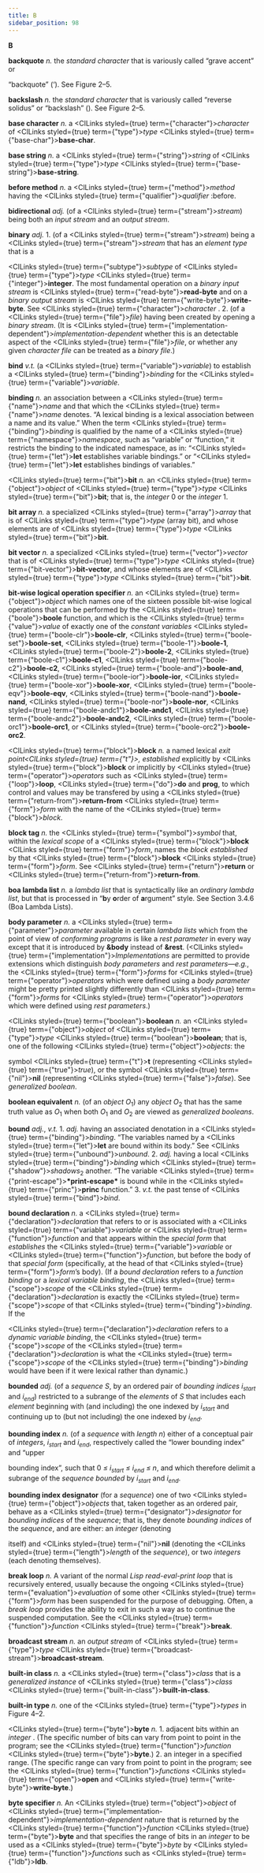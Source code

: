 ```yaml
---
title: B
sidebar_position: 98
---
```


**B** 



**backquote** *n.* the *standard character* that is variously called “grave accent” or 



“backquote” (‘). See Figure 2–5. 



**backslash** *n.* the *standard character* that is variously called “reverse solidus” or “backslash” (\). See Figure 2–5. 



**base character** *n.* a <ClLinks styled={true} term={"character"}><i>character</i></ClLinks> of <ClLinks styled={true} term={"type"}><i>type</i></ClLinks> <ClLinks styled={true} term={"base-char"}><b>base-char</b></ClLinks>. 



**base string** *n.* a <ClLinks styled={true} term={"string"}><i>string</i></ClLinks> of <ClLinks styled={true} term={"type"}><i>type</i></ClLinks> <ClLinks styled={true} term={"base-string"}><b>base-string</b></ClLinks>. 



**before method** *n.* a <ClLinks styled={true} term={"method"}><i>method</i></ClLinks> having the <ClLinks styled={true} term={"qualifier"}><i>qualifier</i></ClLinks> :before. 



**bidirectional** *adj.* (of a <ClLinks styled={true} term={"stream"}><i>stream</i></ClLinks>) being both an *input stream* and an *output stream*. 



**binary** *adj.* 1. (of a <ClLinks styled={true} term={"stream"}><i>stream</i></ClLinks>) being a <ClLinks styled={true} term={"stream"}><i>stream</i></ClLinks> that has an *element type* that is a 



<ClLinks styled={true} term={"subtype"}><i>subtype</i></ClLinks> of <ClLinks styled={true} term={"type"}><i>type</i></ClLinks> <ClLinks styled={true} term={"integer"}><b>integer</b></ClLinks>. The most fundamental operation on a *binary input stream* is <ClLinks styled={true} term={"read-byte"}><b>read-byte</b></ClLinks> and on a *binary output stream* is <ClLinks styled={true} term={"write-byte"}><b>write-byte</b></ClLinks>. See <ClLinks styled={true} term={"character"}><i>character</i></ClLinks> . 2. (of a <ClLinks styled={true} term={"file"}><i>file</i></ClLinks>) having been created by opening a *binary stream*. (It is <ClLinks styled={true} term={"implementation-dependent"}><i>implementation-dependent</i></ClLinks> whether this is an detectable aspect of the <ClLinks styled={true} term={"file"}><i>file</i></ClLinks>, or whether any given *character file* can be treated as a *binary file*.) 



**bind** *v.t.* (a <ClLinks styled={true} term={"variable"}><i>variable</i></ClLinks>) to establish a <ClLinks styled={true} term={"binding"}><i>binding</i></ClLinks> for the <ClLinks styled={true} term={"variable"}><i>variable</i></ClLinks>. 



**binding** *n.* an association between a <ClLinks styled={true} term={"name"}><i>name</i></ClLinks> and that which the <ClLinks styled={true} term={"name"}><i>name</i></ClLinks> denotes. “A lexical binding is a lexical association between a name and its value.” When the term <ClLinks styled={true} term={"binding"}><i>binding</i></ClLinks> is qualified by the name of a <ClLinks styled={true} term={"namespace"}><i>namespace</i></ClLinks>, such as “variable” or “function,” it restricts the binding to the indicated namespace, as in: “<ClLinks styled={true} term={"let"}><b>let</b></ClLinks> establishes variable bindings.” or “<ClLinks styled={true} term={"let"}><b>let</b></ClLinks> establishes bindings of variables.” 



<ClLinks styled={true} term={"bit"}><b>bit</b></ClLinks> *n.* an <ClLinks styled={true} term={"object"}><i>object</i></ClLinks> of <ClLinks styled={true} term={"type"}><i>type</i></ClLinks> <ClLinks styled={true} term={"bit"}><b>bit</b></ClLinks>; that is, the *integer* 0 or the *integer* 1. 



**bit array** *n.* a specialized <ClLinks styled={true} term={"array"}><i>array</i></ClLinks> that is of <ClLinks styled={true} term={"type"}><i>type</i></ClLinks> (array bit), and whose elements are of <ClLinks styled={true} term={"type"}><i>type</i></ClLinks> <ClLinks styled={true} term={"bit"}><b>bit</b></ClLinks>. 



**bit vector** *n.* a specialized <ClLinks styled={true} term={"vector"}><i>vector</i></ClLinks> that is of <ClLinks styled={true} term={"type"}><i>type</i></ClLinks> <ClLinks styled={true} term={"bit-vector"}><b>bit-vector</b></ClLinks>, and whose elements are of <ClLinks styled={true} term={"type"}><i>type</i></ClLinks> <ClLinks styled={true} term={"bit"}><b>bit</b></ClLinks>. 



**bit-wise logical operation specifier** *n.* an <ClLinks styled={true} term={"object"}><i>object</i></ClLinks> which names one of the sixteen possible bit-wise logical operations that can be performed by the <ClLinks styled={true} term={"boole"}><b>boole</b></ClLinks> function, and which is the <ClLinks styled={true} term={"value"}><i>value</i></ClLinks> of exactly one of the *constant variables* <ClLinks styled={true} term={"boole-clr"}><b>boole-clr</b></ClLinks>, <ClLinks styled={true} term={"boole-set"}><b>boole-set</b></ClLinks>, <ClLinks styled={true} term={"boole-1"}><b>boole-1</b></ClLinks>, <ClLinks styled={true} term={"boole-2"}><b>boole-2</b></ClLinks>, <ClLinks styled={true} term={"boole-c1"}><b>boole-c1</b></ClLinks>, <ClLinks styled={true} term={"boole-c2"}><b>boole-c2</b></ClLinks>, <ClLinks styled={true} term={"boole-and"}><b>boole-and</b></ClLinks>, <ClLinks styled={true} term={"boole-ior"}><b>boole-ior</b></ClLinks>, <ClLinks styled={true} term={"boole-xor"}><b>boole-xor</b></ClLinks>, <ClLinks styled={true} term={"boole-eqv"}><b>boole-eqv</b></ClLinks>, <ClLinks styled={true} term={"boole-nand"}><b>boole-nand</b></ClLinks>, <ClLinks styled={true} term={"boole-nor"}><b>boole-nor</b></ClLinks>, <ClLinks styled={true} term={"boole-andc1"}><b>boole-andc1</b></ClLinks>, <ClLinks styled={true} term={"boole-andc2"}><b>boole-andc2</b></ClLinks>, <ClLinks styled={true} term={"boole-orc1"}><b>boole-orc1</b></ClLinks>, or <ClLinks styled={true} term={"boole-orc2"}><b>boole-orc2</b></ClLinks>. 







 



 



<ClLinks styled={true} term={"block"}><b>block</b></ClLinks> *n.* a named lexical *exit point<ClLinks styled={true} term={"t"}><i>, </i></ClLinks>established* explicitly by <ClLinks styled={true} term={"block"}><b>block</b></ClLinks> or implicitly by <ClLinks styled={true} term={"operator"}><i>operators</i></ClLinks> such as <ClLinks styled={true} term={"loop"}><b>loop</b></ClLinks>, <ClLinks styled={true} term={"do"}><b>do</b></ClLinks> and **prog**, to which control and values may be transfered by using a <ClLinks styled={true} term={"return-from"}><b>return-from</b></ClLinks> <ClLinks styled={true} term={"form"}><i>form</i></ClLinks> with the name of the <ClLinks styled={true} term={"block"}><i>block</i></ClLinks>. 



**block tag** *n.* the <ClLinks styled={true} term={"symbol"}><i>symbol</i></ClLinks> that, within the *lexical scope* of a <ClLinks styled={true} term={"block"}><b>block</b></ClLinks> <ClLinks styled={true} term={"form"}><i>form</i></ClLinks>, names the *block established* by that <ClLinks styled={true} term={"block"}><b>block</b></ClLinks> <ClLinks styled={true} term={"form"}><i>form</i></ClLinks>. See <ClLinks styled={true} term={"return"}><b>return</b></ClLinks> or <ClLinks styled={true} term={"return-from"}><b>return-from</b></ClLinks>. 



**boa lambda list** *n.* a *lambda list* that is syntactically like an *ordinary lambda list*, but that is processed in “**b**y **o**rder of **a**rgument” style. See Section 3.4.6 (Boa Lambda Lists). 



**body parameter** *n.* a <ClLinks styled={true} term={"parameter"}><i>parameter</i></ClLinks> available in certain *lambda lists* which from the point of view of *conforming programs* is like a *rest parameter* in every way except that it is introduced by **&amp;body** instead of **&amp;rest**. (<ClLinks styled={true} term={"implementation"}><i>Implementations</i></ClLinks> are permitted to provide extensions which distinguish *body parameters* and *rest parameters*—*e.g.*, the <ClLinks styled={true} term={"form"}><i>forms</i></ClLinks> for <ClLinks styled={true} term={"operator"}><i>operators</i></ClLinks> which were defined using a *body parameter* might be pretty printed slightly differently than <ClLinks styled={true} term={"form"}><i>forms</i></ClLinks> for <ClLinks styled={true} term={"operator"}><i>operators</i></ClLinks> which were defined using *rest parameters*.) 



<ClLinks styled={true} term={"boolean"}><b>boolean</b></ClLinks> *n.* an <ClLinks styled={true} term={"object"}><i>object</i></ClLinks> of <ClLinks styled={true} term={"type"}><i>type</i></ClLinks> <ClLinks styled={true} term={"boolean"}><b>boolean</b></ClLinks>; that is, one of the following <ClLinks styled={true} term={"object"}><i>objects</i></ClLinks>: the 



symbol <ClLinks styled={true} term={"t"}><b>t</b></ClLinks> (representing <ClLinks styled={true} term={"true"}><i>true</i></ClLinks>), or the symbol <ClLinks styled={true} term={"nil"}><b>nil</b></ClLinks> (representing <ClLinks styled={true} term={"false"}><i>false</i></ClLinks>). See *generalized boolean*. 



**boolean equivalent** *n.* (of an *object O*<sub>1</sub>) any *object O*<sub>2</sub> that has the same truth value as *O*<sub>1</sub> when both *O*<sub>1</sub> and *O*<sub>2</sub> are viewed as *generalized booleans*. 



**bound** *adj.*, *v.t.* 1. *adj.* having an associated denotation in a <ClLinks styled={true} term={"binding"}><i>binding</i></ClLinks>. “The variables named by a <ClLinks styled={true} term={"let"}><b>let</b></ClLinks> are bound within its body.” See <ClLinks styled={true} term={"unbound"}><i>unbound</i></ClLinks>. 2. *adj.* having a local <ClLinks styled={true} term={"binding"}><i>binding</i></ClLinks> which <ClLinks styled={true} term={"shadow"}><i>shadows</i></ClLinks><sub>2</sub> another. “The variable <ClLinks styled={true} term={"print-escape"}><b>\*print-escape\*</b></ClLinks> is bound while in the <ClLinks styled={true} term={"princ"}><b>princ</b></ClLinks> function.” 3. *v.t.* the past tense of <ClLinks styled={true} term={"bind"}><i>bind</i></ClLinks>. 



**bound declaration** *n.* a <ClLinks styled={true} term={"declaration"}><i>declaration</i></ClLinks> that refers to or is associated with a <ClLinks styled={true} term={"variable"}><i>variable</i></ClLinks> or <ClLinks styled={true} term={"function"}><i>function</i></ClLinks> and that appears within the *special form* that *establishes* the <ClLinks styled={true} term={"variable"}><i>variable</i></ClLinks> or <ClLinks styled={true} term={"function"}><i>function</i></ClLinks>, but before the body of that *special form* (specifically, at the head of that <ClLinks styled={true} term={"form"}><i>form</i></ClLinks>’s body). (If a *bound declaration* refers to a *function binding* or a *lexical variable binding*, the <ClLinks styled={true} term={"scope"}><i>scope</i></ClLinks> of the <ClLinks styled={true} term={"declaration"}><i>declaration</i></ClLinks> is exactly the <ClLinks styled={true} term={"scope"}><i>scope</i></ClLinks> of that <ClLinks styled={true} term={"binding"}><i>binding</i></ClLinks>. If the 



<ClLinks styled={true} term={"declaration"}><i>declaration</i></ClLinks> refers to a *dynamic variable binding*, the <ClLinks styled={true} term={"scope"}><i>scope</i></ClLinks> of the <ClLinks styled={true} term={"declaration"}><i>declaration</i></ClLinks> is what the <ClLinks styled={true} term={"scope"}><i>scope</i></ClLinks> of the <ClLinks styled={true} term={"binding"}><i>binding</i></ClLinks> would have been if it were lexical rather than dynamic.) 



<b>bounded</b> <i>adj.</i> (of a <i>sequence S</i>, by an ordered pair of <i>bounding indices i<sub>start</sub></i> and <i>i<sub>end</sub></i>) restricted to a subrange of the <i>elements</i> of <i>S</i> that includes each <i>element</i> beginning with (and including) the one indexed by <i>i<sub>start</sub></i> and continuing up to (but not including) the one indexed by <i>i<sub>end</sub></i>. 



<b>bounding index</b> <i>n.</i> (of a <i>sequence</i> with <i>length n</i>) either of a conceptual pair of <i>integers</i>, <i>i<sub>start</sub></i> and <i>i<sub>end</sub></i>, respectively called the “lower bounding index” and “upper 







 



 



bounding index”, such that 0 <i>≤ i<sub>start</sub> ≤ i<sub>end</sub> ≤ n</i>, and which therefore delimit a subrange of the <i>sequence bounded</i> by <i>i<sub>start</sub></i> and <i>i<sub>end</sub></i>. 



**bounding index designator** (for a *sequence*) one of two <ClLinks styled={true} term={"object"}><i>objects</i></ClLinks> that, taken together as an ordered pair, behave as a <ClLinks styled={true} term={"designator"}><i>designator</i></ClLinks> for *bounding indices* of the *sequence*; that is, they denote *bounding indices* of the *sequence*, and are either: an *integer* (denoting 



itself) and <ClLinks styled={true} term={"nil"}><b>nil</b></ClLinks> (denoting the <ClLinks styled={true} term={"length"}><i>length</i></ClLinks> of the *sequence*), or two *integers* (each denoting themselves). 



**break loop** *n.* A variant of the normal *Lisp read-eval-print loop* that is recursively entered, usually because the ongoing <ClLinks styled={true} term={"evaluation"}><i>evaluation</i></ClLinks> of some other <ClLinks styled={true} term={"form"}><i>form</i></ClLinks> has been suspended for the purpose of debugging. Often, a *break loop* provides the ability to exit in such a way as to continue the suspended computation. See the <ClLinks styled={true} term={"function"}><i>function</i></ClLinks> <ClLinks styled={true} term={"break"}><b>break</b></ClLinks>. 



**broadcast stream** *n.* an *output stream* of <ClLinks styled={true} term={"type"}><i>type</i></ClLinks> <ClLinks styled={true} term={"broadcast-stream"}><b>broadcast-stream</b></ClLinks>. 



**built-in class** *n.* a <ClLinks styled={true} term={"class"}><i>class</i></ClLinks> that is a *generalized instance* of <ClLinks styled={true} term={"class"}><i>class</i></ClLinks> <ClLinks styled={true} term={"built-in-class"}><b>built-in-class</b></ClLinks>. 



**built-in type** *n.* one of the <ClLinks styled={true} term={"type"}><i>types</i></ClLinks> in Figure 4–2. 



<ClLinks styled={true} term={"byte"}><b>byte</b></ClLinks> *n.* 1. adjacent bits within an *integer* . (The specific number of bits can vary from point to point in the program; see the <ClLinks styled={true} term={"function"}><i>function</i></ClLinks> <ClLinks styled={true} term={"byte"}><b>byte</b></ClLinks>.) 2. an integer in a specified range. (The specific range can vary from point to point in the program; see the <ClLinks styled={true} term={"function"}><i>functions</i></ClLinks> <ClLinks styled={true} term={"open"}><b>open</b></ClLinks> and <ClLinks styled={true} term={"write-byte"}><b>write-byte</b></ClLinks>.) 



**byte specifier** *n.* An <ClLinks styled={true} term={"object"}><i>object</i></ClLinks> of <ClLinks styled={true} term={"implementation-dependent"}><i>implementation-dependent</i></ClLinks> nature that is returned by the <ClLinks styled={true} term={"function"}><i>function</i></ClLinks> <ClLinks styled={true} term={"byte"}><b>byte</b></ClLinks> and that specifies the range of bits in an *integer* to be used as a <ClLinks styled={true} term={"byte"}><i>byte</i></ClLinks> by <ClLinks styled={true} term={"function"}><i>functions</i></ClLinks> such as <ClLinks styled={true} term={"ldb"}><b>ldb</b></ClLinks>. 



